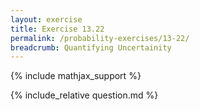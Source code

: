 ```yaml
---
layout: exercise
title: Exercise 13.22
permalink: /probability-exercises/13-22/
breadcrumb: Quantifying Uncertainity
---
```


{% include mathjax_support %}

<div><i class="arrow-up" data-chapter="probability-exercises" data-exercise="ex_22" data-rating="0"></i></div>
{% include_relative question.md %}
